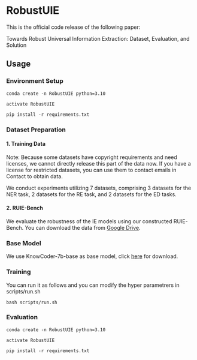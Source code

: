 # RobustUIE

This is the official code release of the following paper:

Towards Robust Universal Information Extraction: Dataset, Evaluation, and Solution

## Usage

### Environment Setup

```
conda create -n RobustUIE python=3.10

activate RobustUIE

pip install -r requirements.txt
```

### Dataset Preparation

#### 1. Training Data

Note: Because some datasets have copyright requirements and need licenses, we cannot directly release this part of the data now. If you have a license for restricted datasets, you can use them to contact emails in Contact to obtain data.

We conduct experiments utilizing 7 datasets, comprising 3 datasets for the NER task, 2 datasets for the RE task, and 2 datasets for the ED tasks. 

#### 2. RUIE-Bench

We evaluate the robustness of the IE models using our constructed RUIE-Bench. You can download the data from [Google Drive](https://drive.google.com/file/d/1l8oUDkhXjZkW4fnQ2X0kd-MryTEWR-_t).

### Base Model

We use KnowCoder-7b-base as base model, click [here](https://huggingface.co/golaxy/KnowCoder-7B-base) for download.

### Training
You can run it as follows and you can modify the hyper parametrers in scripts/run.sh

```
bash scripts/run.sh
```

### Evaluation

```
conda create -n RobustUIE python=3.10

activate RobustUIE

pip install -r requirements.txt
```

